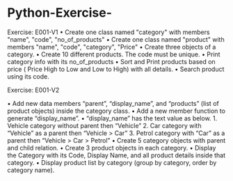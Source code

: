 # Python-Exercise-

Exercise: E001-V1
•	Create one class named "category" with members "name", "code", "no_of_products"
•	Create one class named "product" with members "name", "code", "category", "Price"
•	Create three objects of a category.
•	Create 10 different products. The code must be unique.
•	Print category info with its no_of_products
•	Sort and Print products based on price ( Price High to Low and Low to High) with all details.
•	Search product using its code.

Exercise: E001-V2

•  Add new data members “parent”, “display_name”, and “products” (list of product objects) inside the category class.
•  Add a new member function to generate “display_name”.
•  “display_name” has the text value as below.
           1.	Vehicle category without parent then “Vehicle” 
           2.	Car category with “Vehicle” as a parent then “Vehicle > Car”
           3.	Petrol category with “Car” as a parent then “Vehicle > Car > Petrol”
•  Create 5 category objects with parent and child relation.
•  Create 3 product objects in each category.
•  Display the Category with its Code, Display Name, and all product details inside that category.
•  Display product list by category (group by category, order by category name).


